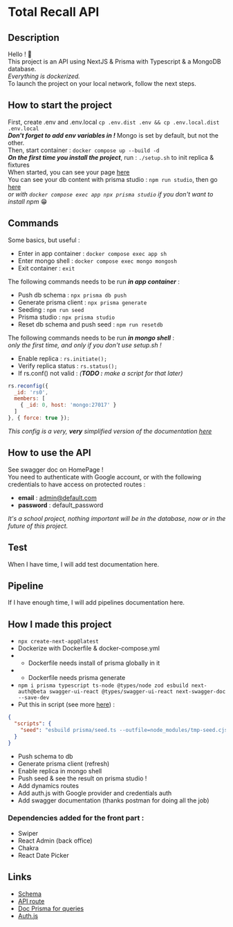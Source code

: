 # Total Recall API

## Description
Hello ! 👋\
This project is an API using NextJS & Prisma with Typescript & a MongoDB database.\
_Everything is dockerized._\
To launch the project on your local network, follow the next steps.

## How to start the project
First, create .env and .env.local `cp .env.dist .env && cp .env.local.dist .env.local`\
***Don't forget to add env variables in !*** Mongo is set by default, but not the other.\
Then, start container : `docker compose up --build -d`\
***On the first time you install the project***, run : `./setup.sh` to init replica & fixtures\
When started, you can see your page [here](http://localhost:3000/)\
You can see your db content with prisma studio : `npm run studio`, then go [here](http://localhost:5555/)\
*or with `docker compose exec app npx prisma studio` if you don't want to install npm* 😁

## Commands
Some basics, but useful :
- Enter in app container : `docker compose exec app sh`
- Enter mongo shell : `docker compose exec mongo mongosh`
- Exit container : `exit`

The following commands needs to be run **_in app container_** :

- Push db schema : `npx prisma db push`
- Generate prisma client : `npx prisma generate`
- Seeding : `npm run seed`
- Prisma studio : `npx prisma studio`
- Reset db schema and push seed : `npm run resetdb`

The following commands needs to be run **_in mongo shell_** : \
*only the first time, and only if you don't use setup.sh !*

- Enable replica : `rs.initiate();`
- Verify replica status : `rs.status();`
- If rs.conf() not valid : _(**TODO :** make a script for that later)_
```js
rs.reconfig({
  _id: 'rs0',
  members: [
    { _id: 0, host: 'mongo:27017' }
  ]
}, { force: true });
```
*This config is a very, **very** simplified version of the documentation [here](https://www.mongodb.com/docs/manual/tutorial/deploy-replica-set/)*

## How to use the API
See swagger doc on HomePage !\
You need to authenticate with Google account, or with the following credentials to have access on protected routes :

- **email** : admin@default.com
- **password** : default_password

*It's a school project, nothing important will be in the database, now or in the future of this project.*

## Test
When I have time, I will add test documentation here.

## Pipeline
If I have enough time, I will add pipelines documentation here.

## How I made this project
- `npx create-next-app@latest`
- Dockerize with Dockerfile & docker-compose.yml
- - Dockerfile needs install of prisma globally in it
- - Dockerfile needs prisma generate
- `npm i prisma typescript ts-node @types/node zod esbuild next-auth@beta swagger-ui-react @types/swagger-ui-react next-swagger-doc --save-dev`
- Put this in script (see more [here](https://github.com/prisma/prisma/issues/7053)) : 
```json
{
  "scripts": {
    "seed": "esbuild prisma/seed.ts --outfile=node_modules/tmp-seed.cjs --bundle --format=cjs --external:prisma --external:@prisma/client && node node_modules/tmp-seed.cjs --preview-feature"
  }
}
```
- Push schema to db
- Generate prisma client (refresh)
- Enable replica in mongo shell
- Push seed & see the result on prisma studio !
- Add dynamics routes
- Add auth.js with Google provider and credentials auth
- Add swagger documentation (thanks postman for doing all the job)

### Dependencies added for the front part : 

- Swiper
- React Admin (back office)
- Chakra
- React Date Picker

## Links

- [Schema](https://laconsole.dev/formations/prisma/prisma-schema#relations)
- [API route](https://corbado.com/blog/nextjs-prisma)
- [Doc Prisma for queries](https://www.prisma.io/docs/orm/prisma-client/queries/filtering-and-sorting)
- [Auth.js](https://www.youtube.com/watch?v=Rs8018RO5YQ)